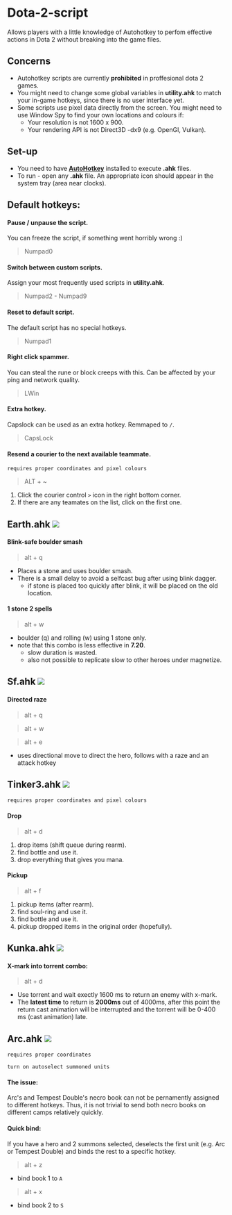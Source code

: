 # Dota-2-script
Allows players with a little knowledge of Autohotkey to perfom effective actions in Dota 2 without breaking into the game files.

## Concerns 
* Autohotkey scripts are currently **prohibited** in proffesional dota 2 games.
* You might need to change some global variables in **utility.ahk** to match your in-game hotkeys, since there is no user interface yet.
* Some scripts use pixel data directly from the screen. You might need to use Window Spy to find your own locations and colours if:    
    * Your resolution is not 1600 x 900.
    * Your rendering API is not Direct3D -dx9 (e.g. OpenGl, Vulkan).

## Set-up
- You need to have [**AutoHotkey**](https://autohotkey.com/download/) installed to execute **.ahk** files.
- To run - open any **.ahk** file. An appropriate icon should appear in the system tray (area near clocks). 
## Default hotkeys:

#### Pause / unpause the script.
You can freeze the script, if something went horribly wrong :)
> Numpad0

#### Switch between custom scripts. 
Assign your most frequently used scripts in **utility.ahk**.
> Numpad2 - Numpad9 

#### Reset to default script.
The default script has no special hotkeys.
> Numpad1 

#### Right click spammer.
You can steal the rune or block creeps with this. Can be affected by your ping and network quality.
> LWin 

#### Extra hotkey.
Capslock can be used as an extra hotkey. Remmaped to `/`.
> CapsLock

#### Resend a courier to the next available teammate.
`requires proper coordinates and pixel colours`

> ALT + ~ 
1. Click the courier control `>` icon in the right bottom corner.
2. If there are any teamates on the list, click on the first one.


<h2>Earth.ahk  <img style="-webkit-user-select: none;" src="https://gamepedia.cursecdn.com/dota2_gamepedia/1/1f/Earth_Spirit_minimap_icon.png?version=9e06c5eb04270e8e24af9dd157f87b53"> 
</h2>
  
#### Blink-safe boulder smash 
> alt + q 
- Places a stone and uses boulder smash.
- There is a small delay to avoid a selfcast bug after using blink dagger.
    - if stone is placed too quickly after blink, it will be placed on the old location. 

#### 1 stone 2 spells 
> alt + w 
- boulder (q) and rolling (w) using 1 stone only.
- note that this combo is less effective in **7.20**.
  - slow duration is wasted. 
  - also not possible to replicate slow to other heroes under magnetize. 


<h2>Sf.ahk  <img style="-webkit-user-select: none;" src="https://gamepedia.cursecdn.com/dota2_gamepedia/0/00/Shadow_Fiend_minimap_icon.png?version=3a4cbd25ad1fa5d0051e4ecb2991acff"> 
</h2>

#### Directed raze 
> alt + q 

> alt + w 

> alt + e

- uses directional move to direct the hero, follows with a raze and an attack hotkey


<h2>Tinker3.ahk  <img style="-webkit-user-select: none;" src="https://d1u5p3l4wpay3k.cloudfront.net/dota2_gamepedia/1/1b/Tinker_minimap_icon.png?version=0a42750ce18979d6d476eed5a2c7bcc4">
</h2>

`requires proper coordinates and pixel colours`

#### Drop
> alt + d
1. drop items (shift queue during rearm).
2. find bottle and use it.
3. drop everything that gives you mana.

#### Pickup
> alt + f 
1. pickup items (after rearm).
2. find soul-ring and use it.
3. find bottle and use it.
4. pickup dropped items in the original order (hopefully).


<h2>Kunka.ahk  <img style="-webkit-user-select: none;" src="https://d1u5p3l4wpay3k.cloudfront.net/dota2_gamepedia/5/5b/Kunkka_minimap_icon.png?version=e9293220d87c521d719f05dec9bcd668">
</h2>
 
#### X-mark into torrent combo:
> alt + d 
- Use torrent and wait exectly 1600 ms to return an enemy with x-mark. 
- The **latest time** to return is **2000ms** out of 4000ms, after this point the return cast animation will be interrupted and the torrent will be 0-400 ms (cast animation) late.

<h2>Arc.ahk  <img style="-webkit-user-select: none;" src="https://gamepedia.cursecdn.com/dota2_gamepedia/e/e9/Arc_Warden_minimap_icon.png?version=5ba1cba6ca6321a6232dfdce6eb90a4f">
</h2>

`requires proper coordinates`

`turn on autoselect summoned units`

#### The issue: 
Arc's and Tempest Double's necro book can not be pernamently assigned to different hotkeys. Thus, it is not trivial to send both necro books on different camps relatively quickly.

#### Quick bind:
If you have a hero and 2 summons selected, deselects the first unit (e.g. Arc or Tempest Double) and binds the rest to a specific hotkey.

> alt + z 
- bind book 1 to `A`
> alt + x 
- bind book 2 to `S`
